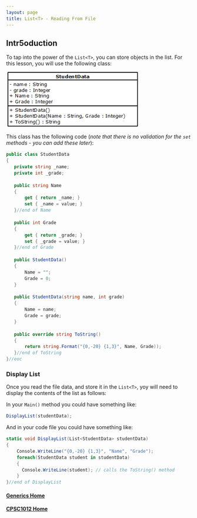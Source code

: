 ```yaml
---
layout: page
title: List<T> - Reading From File
--- 
```


## Intr5oduction
To tap into the power of the `List<T>`, you can store objects in the list. For this lesson, you will use the following class:

![class-diagram](files/class-diagram.jpg)

This class has the following code (_note that there is no validation for the `set` methods - you can add these later_):

```csharp
public class StudentData
{
   private string _name;
   private int _grade;

   public string Name
   {
       get { return _name; }
       set { _name = value; }
   }//end of Name

   public int Grade
   {
       get { return _grade; }
       set { _grade = value; }
   }//end of Grade

   public StudentData()
   {
       Name = "";
       Grade = 0;
   }

   public StudentData(string name, int grade)
   {
       Name = name;
       Grade = grade;
   }

   public override string ToString()
   {
       return string.Format("{0,-20} {1,3}", Name, Grade));
   }//end of ToString
}//eoc
```

### Display List
Once you read the file data, and store it in the `List<T>`, yoy will need to display the contents of the list as follows:

In your `Main()` method you could have something like:

```csharp
DisplayList(studentData);
```

And in your code file you could have something like:

```csharp
static void DisplayList(List<StudentData> studentData)
{
    Console.WriteLine("{0,-20} {1,3}", "Name", "Grade");
    foreach(StudentData student in studentData)
    {
      Console.WriteLine(student); // calls the ToString() method
    }
}//end of DisplayList
```



#### [Generics Home](index.md)
#### [CPSC1012 Home](../index.md)